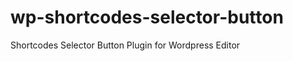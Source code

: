wp-shortcodes-selector-button
=============================

Shortcodes Selector Button Plugin for Wordpress Editor
